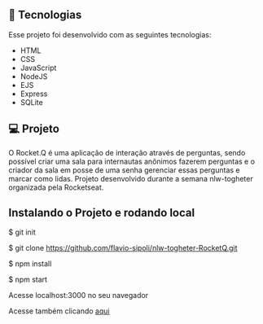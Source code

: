 ## 🚀 Tecnologias

Esse projeto foi desenvolvido com as seguintes tecnologias:

- HTML
- CSS
- JavaScript
- NodeJS
- EJS
- Express
- SQLite

## 💻 Projeto

O Rocket.Q é uma aplicação de interação através de perguntas, sendo possível criar uma sala para internautas anônimos fazerem perguntas e o criador da sala em posse de uma senha gerenciar essas perguntas e marcar como lidas.
Projeto desenvolvido durante a semana nlw-togheter organizada pela Rocketseat.

## Instalando o Projeto e rodando local

$ git init

$ git clone https://github.com/flavio-sipoli/nlw-togheter-RocketQ.git

$ npm install

$ npm start

Acesse localhost:3000 no seu navegador

Acesse também clicando [aqui](https://flavio-sipoli.github.io/nlw6-togheter-RocketQ/)


